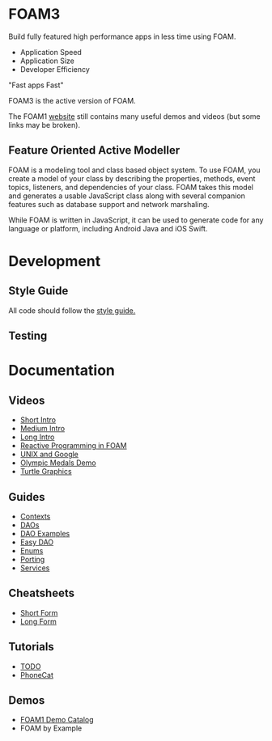 # FOAM3

Build fully featured high performance apps in less time using FOAM.

  * Application Speed
  * Application Size
  * Developer Efficiency

"Fast apps Fast"

FOAM3 is the active version of FOAM.

The FOAM1 [website](https://foam-framework.github.io/foam/) still contains many useful demos and videos (but some links may be broken).

<!--
[![Build Status](https://travis-ci.org/foam-framework/foam3.svg?branch=master)](https://travis-ci.org/foam-framework/foam3) -->

## Feature Oriented Active Modeller

FOAM is a modeling tool and class based object system.  To use FOAM,
you create a model of your class by describing the properties, methods,
event topics, listeners, and dependencies of your class.  FOAM takes
this model and generates a usable JavaScript class along with several
companion features such as database support and network marshaling.

While FOAM is written in JavaScript, it can be used to generate code
for any language or platform, including Android Java and iOS Swift.

# Development
<!--
## Building Java

cd src; ./gen.sh; cd ../build; cp ../tools/pom.xml .; mvn compile; mvn package

Or you may build and run using

make run

And to clean the project, you may use

make clean

## Installing Dependencies

FOAM has no runtime dependencies, but uses a number of third party tools for
unit tests, code coverage, and linting.  You can install all required
tools by doing the following.

* Install nodejs.

* Run 'npm install' in the root of the FOAM repository, where
  package.json is found.

## Running Application Controller

The FOAM Application Controller allows you to access components of your foam 
app by using the browser & displaying it as a GUI. 
To access, run the following in the parent directory of foam3:

* Build java (see above)

* Run foam3/./tools/nanos.sh

* Visit http://localhost:8080/src/foam/nanos/controller/index.html
-->

## Style Guide

All code should follow the [style guide.](doc/guides/StyleGuide.md)

## Testing
<!--
* _npm test_ runs standard unit tests.

* _npm run testDebug_ runs the unit tests with a debugger.

* _npm run coverage_ runs code coverage and creates an html report in /coverage.

For in-browser testing, run your favorite web server at the root of the FOAM
repository. In a browser, navigate to
[http://localhost:8000/test/browser/SpecRunner.html](http://localhost:8000/test/browser/SpecRunner.html)
to run the unit tests.
-->
# Documentation

## Videos
- [Short Intro](https://www.youtube.com/watch?v=S4LbUv5FsGQ)
- [Medium Intro](https://www.youtube.com/watch?v=n699DWb2TUs)
- [Long Intro](https://www.youtube.com/watch?v=PsFLlgrzn2E)
- [Reactive Programming in FOAM](https://www.youtube.com/watch?v=-fbq-_H6Lf4)
- [UNIX and Google](https://www.youtube.com/watch?v=3Ea3pkTCYx4)
- [Olympic Medals Demo](https://www.youtube.com/watch?v=y9i4oW9dHHw)
- [Turtle Graphics](https://www.youtube.com/watch?v=4wO_RrftJTE)

## Guides
- [Contexts](doc/guides/Context.md)
- [DAOs](doc/guides/Dao.md)
- [DAO Examples](doc/guides/DaoExamples.md)
- [Easy DAO](doc/guides/EasyDao.md)
- [Enums](doc/guides/Enum.md)
- [Porting](doc/guides/Porting.md)
- [Services](doc/guides/Services.md)

## Cheatsheets
- [Short Form](https://docs.google.com/document/d/1IUH4jveNk5eidFiXr-m76mYOAdPMA5TngF-wgN4zFvM/edit?usp=sharing)
- [Long Form](https://docs.google.com/document/d/1XnxtQ_B6D1SWo2FSh8UkWq1euElBLONBVBCo6cPueL4/edit?usp=sharing)

## Tutorials
- [TODO](http://foam-framework.github.io/foam/tutorial/todo/0-intro/)
- [PhoneCat](http://foam-framework.github.io/foam/tutorial/phonecat/0-intro/)

## Demos
- [FOAM1 Demo Catalog](http://foam-framework.github.io/foam/foam/demos/DemoCat.html)
- FOAM by Example
